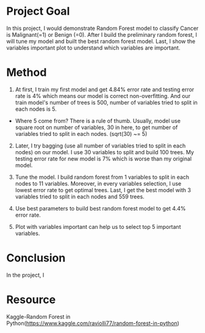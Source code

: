 # Project Goal  
In this project, I would demonstrate Random Forest model to classify Cancer is Malignant(=1) or Benign (=0). After I build the preliminary random forest, I will tune my 
model and built the best random forest model. Last, I show the variables important plot to understand which variables are important.  

# Method  
1. At first, I train my first model and get 4.84% error rate and testing error rate is 4% which means our model is correct non-overfitting. And our train model's number of 
trees is 500, number of variables tried to split in each nodes is 5.  
- Where 5 come from? There is a rule of thumb. Usually, model use square root on number of variables, 30 in here, to get number of variables tried to split in each nodes. (sqrt(30) ~= 5)  
2. Later, I try bagging (use all number of variables tried to split in each nodes) on our model. I use 30 variables to split and build 100 trees. My testing error rate for new model is 7% which is worse than my original model.  

3. Tune the model. I build random forest from 1 variables to split in each nodes to 11 variables. Moreover, in every variables selection, I use lowest error rate to get optimal trees. Last, I get the best model with 3 variables tried to split in each nodes and 559 trees.  

4. Use best parameters to build best random forest model to get 4.4% error rate.  

5. Plot with variables important can help us to select top 5 important variables.  

# Conclusion  
In the project, I 
# Resource
Kaggle-Random Forest in Python(https://www.kaggle.com/raviolli77/random-forest-in-python)
